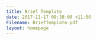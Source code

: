 ```yaml
---
title: Brief Template
date: 2017-11-17 09:38:00 +11:00
Filename: BriefTemplate.pdf
layout: homepage
---
```


